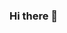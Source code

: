 ### Hi there 👋

<!--
**Bnanyingi/Bnanyingi** is a ✨ _special_ ✨ repository because its `README.md` (this file) appears on your GitHub profile.



- 🔭 I’m currently working on react js 
- 🌱 I’m currently learning python 
- 👯 I’m looking to collaborate on open source software
- 🤔 I’m looking for help with react native
- 💬 Ask me about Machine Learning and front-end web development
- 📫 How to reach me: nanyingibarbara@gmail.com
- 😄 Pronouns: she
- ⚡ Fun fact: ...
-->
